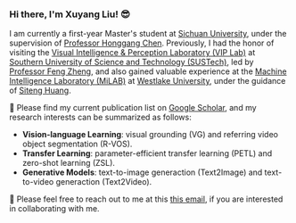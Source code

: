 ### Hi there, I'm Xuyang Liu! :sunglasses:

I am currently a first-year Master's student at [Sichuan University](https://www.scu.edu.cn/), under the supervision of [Professor Honggang Chen](https://sites.google.com/view/honggangchen/). Previously, I had the honor of visiting the [Visual Intelligence & Perception Laboratory (VIP Lab)](https://zhengfenglab.com/) at [Southern University of Science and Technology (SUSTech)](https://www.sustech.edu.cn/en/), led by [Professor Feng Zheng](https://faculty.sustech.edu.cn/?tagid=fengzheng&go=1&iscss=1&snapid=1&lang=en), and also gained valuable experience at the [Machine Intelligence Laboratory (MiLAB)](https://milab.westlake.edu.cn/) at [Westlake University](https://www.westlake.edu.cn/), under the guidance of [Siteng Huang](https://kyonhuang.top/).


:pushpin: Please find my current publication list on [Google Scholar](https://scholar.google.com/citations?user=9VhMC1QAAAAJ&hl=zh-CN), and my research interests can be summarized as follows:
* **Vision-language Learning**: visual grounding (VG) and referring video object segmentation (R-VOS).
* **Transfer Learning**: parameter-efficient transfer learning (PETL) and zero-shot learning (ZSL).
* **Generative Models**: text-to-image generaction (Text2Image) and text-to-video generaction (Text2Video).

:raised_hands: Please feel free to reach out to me at this [this email](liuxuyang@stu.scu.edu.cn), if you are interested in collaborating with me.



